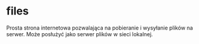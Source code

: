 # files

Prosta strona internetowa pozwalająca na pobieranie i wysyłanie plików na serwer. Może posłużyć jako serwer plików w sieci lokalnej.
